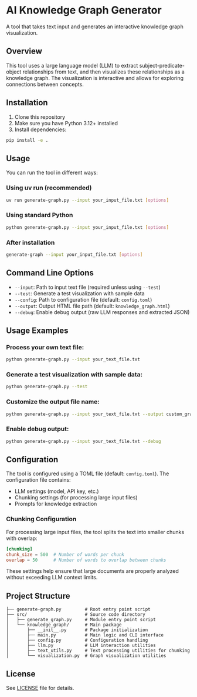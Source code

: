 # AI Knowledge Graph Generator

A tool that takes text input and generates an interactive knowledge graph visualization.

## Overview

This tool uses a large language model (LLM) to extract subject-predicate-object relationships from text, and then visualizes these relationships as a knowledge graph. The visualization is interactive and allows for exploring connections between concepts.

## Installation

1. Clone this repository
2. Make sure you have Python 3.12+ installed
3. Install dependencies:

```bash
pip install -e .
```

## Usage

You can run the tool in different ways:

### Using uv run (recommended)

```bash
uv run generate-graph.py --input your_input_file.txt [options]
```

### Using standard Python

```bash
python generate-graph.py --input your_input_file.txt [options]
```

### After installation

```bash
generate-graph --input your_input_file.txt [options]
```

## Command Line Options

- `--input`: Path to input text file (required unless using `--test`)
- `--test`: Generate a test visualization with sample data
- `--config`: Path to configuration file (default: `config.toml`)
- `--output`: Output HTML file path (default: `knowledge_graph.html`)
- `--debug`: Enable debug output (raw LLM responses and extracted JSON)

## Usage Examples

### Process your own text file:

```bash
python generate-graph.py --input your_text_file.txt
```

### Generate a test visualization with sample data:

```bash
python generate-graph.py --test
```

### Customize the output file name:

```bash
python generate-graph.py --input your_text_file.txt --output custom_graph.html
```

### Enable debug output:

```bash
python generate-graph.py --input your_text_file.txt --debug
```

## Configuration

The tool is configured using a TOML file (default: `config.toml`). The configuration file contains:

- LLM settings (model, API key, etc.)
- Chunking settings (for processing large input files)
- Prompts for knowledge extraction

### Chunking Configuration

For processing large input files, the tool splits the text into smaller chunks with overlap:

```toml
[chunking]
chunk_size = 500  # Number of words per chunk
overlap = 50      # Number of words to overlap between chunks
```

These settings help ensure that large documents are properly analyzed without exceeding LLM context limits.

## Project Structure

```
├── generate-graph.py         # Root entry point script
├── src/                      # Source code directory
│   ├── generate_graph.py     # Module entry point script
│   └── knowledge_graph/      # Main package
│       ├── __init__.py       # Package initialization 
│       ├── main.py           # Main logic and CLI interface
│       ├── config.py         # Configuration handling
│       ├── llm.py            # LLM interaction utilities
│       ├── text_utils.py     # Text processing utilities for chunking
│       └── visualization.py  # Graph visualization utilities
```

## License

See [LICENSE](LICENSE) file for details.